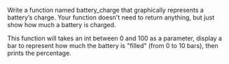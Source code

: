 Write a function named battery_charge that graphically represents a battery’s charge. Your function doesn't need to return anything, but just show how much a battery is charged.

This function will takes an int between 0 and 100 as a parameter, display a bar to represent how much the battery is "filled" (from 0 to 10 bars), then prints the percentage.